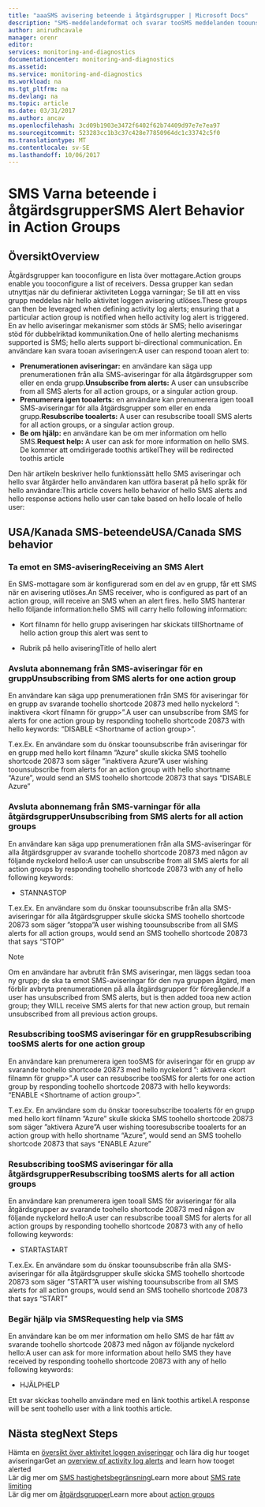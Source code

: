 ```yaml
---
title: "aaaSMS avisering beteende i åtgärdsgrupper | Microsoft Docs"
description: "SMS-meddelandeformat och svarar tooSMS meddelanden toounsubscribe prenumerera igen eller be om hjälp."
author: anirudhcavale
manager: orenr
editor: 
services: monitoring-and-diagnostics
documentationcenter: monitoring-and-diagnostics
ms.assetid: 
ms.service: monitoring-and-diagnostics
ms.workload: na
ms.tgt_pltfrm: na
ms.devlang: na
ms.topic: article
ms.date: 03/31/2017
ms.author: ancav
ms.openlocfilehash: 3cd09b1903e3472f6402f62b74409d97e7e7ea97
ms.sourcegitcommit: 523283cc1b3c37c428e77850964dc1c33742c5f0
ms.translationtype: MT
ms.contentlocale: sv-SE
ms.lasthandoff: 10/06/2017
---
```

# <a name="sms-alert-behavior-in-action-groups"></a><span data-ttu-id="62acb-103">SMS Varna beteende i åtgärdsgrupper</span><span class="sxs-lookup"><span data-stu-id="62acb-103">SMS Alert Behavior in Action Groups</span></span>
## <a name="overview"></a><span data-ttu-id="62acb-104">Översikt</span><span class="sxs-lookup"><span data-stu-id="62acb-104">Overview</span></span> ##
<span data-ttu-id="62acb-105">Åtgärdsgrupper kan tooconfigure en lista över mottagare.</span><span class="sxs-lookup"><span data-stu-id="62acb-105">Action groups enable you tooconfigure a list of receivers.</span></span> <span data-ttu-id="62acb-106">Dessa grupper kan sedan utnyttjas när du definierar aktiviteten Logga varningar; Se till att en viss grupp meddelas när hello aktivitet loggen avisering utlöses.</span><span class="sxs-lookup"><span data-stu-id="62acb-106">These groups can then be leveraged when defining activity log alerts; ensuring that a particular action group is notified when hello activity log alert is triggered.</span></span> <span data-ttu-id="62acb-107">En av hello aviseringar mekanismer som stöds är SMS; hello aviseringar stöd för dubbelriktad kommunikation.</span><span class="sxs-lookup"><span data-stu-id="62acb-107">One of hello alerting mechanisms supported is SMS; hello alerts support bi-directional communication.</span></span> <span data-ttu-id="62acb-108">En användare kan svara tooan aviseringen:</span><span class="sxs-lookup"><span data-stu-id="62acb-108">A user can respond tooan alert to:</span></span>

- <span data-ttu-id="62acb-109">**Prenumerationen aviseringar:** en användare kan säga upp prenumerationen från alla SMS-aviseringar för alla åtgärdsgrupper som eller en enda grupp.</span><span class="sxs-lookup"><span data-stu-id="62acb-109">**Unsubscribe from alerts:** A user can unsubscribe from all SMS alerts for all action groups, or a singular action group.</span></span>  
- <span data-ttu-id="62acb-110">**Prenumerera igen tooalerts:** en användare kan prenumerera igen tooall SMS-aviseringar för alla åtgärdsgrupper som eller en enda grupp.</span><span class="sxs-lookup"><span data-stu-id="62acb-110">**Resubscribe tooalerts:** A user can resubscribe tooall SMS alerts for all action groups, or a singular action group.</span></span>  
- <span data-ttu-id="62acb-111">**Be om hjälp:** en användare kan be om mer information om hello SMS.</span><span class="sxs-lookup"><span data-stu-id="62acb-111">**Request help:** A user can ask for more information on hello SMS.</span></span> <span data-ttu-id="62acb-112">De kommer att omdirigerade toothis artikel</span><span class="sxs-lookup"><span data-stu-id="62acb-112">They will be redirected toothis article</span></span>

<span data-ttu-id="62acb-113">Den här artikeln beskriver hello funktionssätt hello SMS aviseringar och hello svar åtgärder hello användaren kan utföra baserat på hello språk för hello användare:</span><span class="sxs-lookup"><span data-stu-id="62acb-113">This article covers hello behavior of hello SMS alerts and hello response actions hello user can take based on hello locale of hello user:</span></span>

## <a name="usacanada-sms-behavior"></a><span data-ttu-id="62acb-114">USA/Kanada SMS-beteende</span><span class="sxs-lookup"><span data-stu-id="62acb-114">USA/Canada SMS behavior</span></span>
### <a name="receiving-an-sms-alert"></a><span data-ttu-id="62acb-115">Ta emot en SMS-avisering</span><span class="sxs-lookup"><span data-stu-id="62acb-115">Receiving an SMS Alert</span></span>
<span data-ttu-id="62acb-116">En SMS-mottagare som är konfigurerad som en del av en grupp, får ett SMS när en avisering utlöses.</span><span class="sxs-lookup"><span data-stu-id="62acb-116">An SMS receiver, who is configured as part of an action group, will receive an SMS when an alert fires.</span></span> <span data-ttu-id="62acb-117">hello SMS hanterar hello följande information:</span><span class="sxs-lookup"><span data-stu-id="62acb-117">hello SMS will carry hello following information:</span></span>
* <span data-ttu-id="62acb-118">Kort filnamn för hello grupp aviseringen har skickats till</span><span class="sxs-lookup"><span data-stu-id="62acb-118">Shortname of hello action group this alert was sent to</span></span>
- <span data-ttu-id="62acb-119">Rubrik på hello avisering</span><span class="sxs-lookup"><span data-stu-id="62acb-119">Title of hello alert</span></span>

### <a name="unsubscribing-from-sms-alerts-for-one-action-group"></a><span data-ttu-id="62acb-120">Avsluta abonnemang från SMS-aviseringar för en grupp</span><span class="sxs-lookup"><span data-stu-id="62acb-120">Unsubscribing from SMS alerts for one action group</span></span>
<span data-ttu-id="62acb-121">En användare kan säga upp prenumerationen från SMS för aviseringar för en grupp av svarande toohello shortcode 20873 med hello nyckelord ”: inaktivera &lt;kort filnamn för grupp&gt;”.</span><span class="sxs-lookup"><span data-stu-id="62acb-121">A user can unsubscribe from SMS for alerts for one action group by responding toohello shortcode 20873 with hello keywords: “DISABLE &lt;Shortname of action group&gt;”.</span></span>

<span data-ttu-id="62acb-122">T.ex.</span><span class="sxs-lookup"><span data-stu-id="62acb-122">Ex.</span></span> <span data-ttu-id="62acb-123">En användare som du önskar toounsubscribe från aviseringar för en grupp med hello kort filnamn ”Azure” skulle skicka SMS toohello shortcode 20873 som säger ”inaktivera Azure”</span><span class="sxs-lookup"><span data-stu-id="62acb-123">A user wishing toounsubscribe from alerts for an action group with hello shortname “Azure”, would send an SMS toohello shortcode 20873 that says “DISABLE Azure”</span></span>

### <a name="unsubscribing-from-sms-alerts-for-all-action-groups"></a><span data-ttu-id="62acb-124">Avsluta abonnemang från SMS-varningar för alla åtgärdsgrupper</span><span class="sxs-lookup"><span data-stu-id="62acb-124">Unsubscribing from SMS alerts for all action groups</span></span>
<span data-ttu-id="62acb-125">En användare kan säga upp prenumerationen från alla SMS-aviseringar för alla åtgärdsgrupper av svarande toohello shortcode 20873 med någon av följande nyckelord hello:</span><span class="sxs-lookup"><span data-stu-id="62acb-125">A user can unsubscribe from all SMS alerts for all action groups by responding toohello shortcode 20873 with any of hello following keywords:</span></span>
* <span data-ttu-id="62acb-126">STANNA</span><span class="sxs-lookup"><span data-stu-id="62acb-126">STOP</span></span>

<span data-ttu-id="62acb-127">T.ex.</span><span class="sxs-lookup"><span data-stu-id="62acb-127">Ex.</span></span> <span data-ttu-id="62acb-128">En användare som du önskar toounsubscribe från alla SMS-aviseringar för alla åtgärdsgrupper skulle skicka SMS toohello shortcode 20873 som säger ”stoppa”</span><span class="sxs-lookup"><span data-stu-id="62acb-128">A user wishing toounsubscribe from all SMS alerts for all action groups, would send an SMS toohello shortcode 20873 that says “STOP”</span></span>

>[!NOTE]
><span data-ttu-id="62acb-129">Om en användare har avbrutit från SMS aviseringar, men läggs sedan tooa ny grupp; de ska ta emot SMS-aviseringar för den nya gruppen åtgärd, men förblir avbryta prenumerationen på alla åtgärdsgrupper för föregående.</span><span class="sxs-lookup"><span data-stu-id="62acb-129">If a user has unsubscribed from SMS alerts, but is then added tooa new action group; they WILL receive SMS alerts for that new action group, but remain unsubscribed from all previous action groups.</span></span>
>
>

### <a name="resubscribing-toosms-alerts-for-one-action-group"></a><span data-ttu-id="62acb-130">Resubscribing tooSMS aviseringar för en grupp</span><span class="sxs-lookup"><span data-stu-id="62acb-130">Resubscribing tooSMS alerts for one action group</span></span>
<span data-ttu-id="62acb-131">En användare kan prenumerera igen tooSMS för aviseringar för en grupp av svarande toohello shortcode 20873 med hello nyckelord ”: aktivera &lt;kort filnamn för grupp&gt;”.</span><span class="sxs-lookup"><span data-stu-id="62acb-131">A user can resubscribe tooSMS for alerts for one action group by responding toohello shortcode 20873 with hello keywords: “ENABLE &lt;Shortname of action group&gt;”.</span></span>

<span data-ttu-id="62acb-132">T.ex.</span><span class="sxs-lookup"><span data-stu-id="62acb-132">Ex.</span></span> <span data-ttu-id="62acb-133">En användare som du önskar tooresubscribe tooalerts för en grupp med hello kort filnamn ”Azure” skulle skicka SMS toohello shortcode 20873 som säger ”aktivera Azure”</span><span class="sxs-lookup"><span data-stu-id="62acb-133">A user wishing tooresubscribe tooalerts for an action group with hello shortname “Azure”, would send an SMS toohello shortcode 20873 that says “ENABLE Azure”</span></span>

### <a name="resubscribing-toosms-alerts-for-all-action-groups"></a><span data-ttu-id="62acb-134">Resubscribing tooSMS aviseringar för alla åtgärdsgrupper</span><span class="sxs-lookup"><span data-stu-id="62acb-134">Resubscribing tooSMS alerts for all action groups</span></span>
<span data-ttu-id="62acb-135">En användare kan prenumerera igen tooall SMS för aviseringar för alla åtgärdsgrupper av svarande toohello shortcode 20873 med någon av följande nyckelord hello:</span><span class="sxs-lookup"><span data-stu-id="62acb-135">A user can resubscribe tooall SMS for alerts for all action groups by responding toohello shortcode 20873 with any of hello following keywords:</span></span>

* <span data-ttu-id="62acb-136">STARTA</span><span class="sxs-lookup"><span data-stu-id="62acb-136">START</span></span>

<span data-ttu-id="62acb-137">T.ex.</span><span class="sxs-lookup"><span data-stu-id="62acb-137">Ex.</span></span> <span data-ttu-id="62acb-138">En användare som du önskar toounsubscribe från alla SMS-aviseringar för alla åtgärdsgrupper skulle skicka SMS toohello shortcode 20873 som säger ”START”</span><span class="sxs-lookup"><span data-stu-id="62acb-138">A user wishing toounsubscribe from all SMS alerts for all action groups, would send an SMS toohello shortcode 20873 that says “START”</span></span>

### <a name="requesting-help-via-sms"></a><span data-ttu-id="62acb-139">Begär hjälp via SMS</span><span class="sxs-lookup"><span data-stu-id="62acb-139">Requesting help via SMS</span></span>
<span data-ttu-id="62acb-140">En användare kan be om mer information om hello SMS de har fått av svarande toohello shortcode 20873 med någon av följande nyckelord hello:</span><span class="sxs-lookup"><span data-stu-id="62acb-140">A user can ask for more information about hello SMS they have received by responding toohello shortcode 20873 with any of hello following keywords:</span></span>
* <span data-ttu-id="62acb-141">HJÄLP</span><span class="sxs-lookup"><span data-stu-id="62acb-141">HELP</span></span>

<span data-ttu-id="62acb-142">Ett svar skickas toohello användare med en länk toothis artikel.</span><span class="sxs-lookup"><span data-stu-id="62acb-142">A response will be sent toohello user with a link toothis article.</span></span>

## <a name="next-steps"></a><span data-ttu-id="62acb-143">Nästa steg</span><span class="sxs-lookup"><span data-stu-id="62acb-143">Next Steps</span></span>
<span data-ttu-id="62acb-144">Hämta en [översikt över aktivitet loggen aviseringar](monitoring-overview-alerts.md) och lära dig hur tooget aviseringar</span><span class="sxs-lookup"><span data-stu-id="62acb-144">Get an [overview of activity log alerts](monitoring-overview-alerts.md) and learn how tooget alerted</span></span>  
<span data-ttu-id="62acb-145">Lär dig mer om [SMS hastighetsbegränsning](monitoring-alerts-rate-limiting.md)</span><span class="sxs-lookup"><span data-stu-id="62acb-145">Learn more about [SMS rate limiting](monitoring-alerts-rate-limiting.md)</span></span>  
<span data-ttu-id="62acb-146">Lär dig mer om [åtgärdsgrupper](monitoring-action-groups.md)</span><span class="sxs-lookup"><span data-stu-id="62acb-146">Learn more about [action groups](monitoring-action-groups.md)</span></span>

